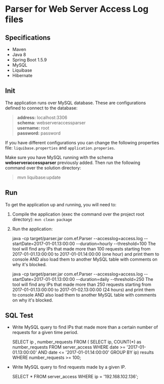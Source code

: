 # Parser for Web Server Access Log files


## Specifications

*   Maven
*   Java 8
*   Spring Boot 1.5.9
*	MySQL
*	Liquibase
*	Hibernate

## Init

The application runs over MySQL database. These are configurations defined to connect to the database:

> **address:** localhost:3306   
> **schema:** webserveraccessparser   
> **username:** root   
> **password:** password

If you have different configurations you can change the following properties file: `liquibase.properties` and `application.properies`.

Make sure you have MySQL running with the schema **webserveraccessparser** previously added. Then run the following command over the solution directory:
> mvn liquibase:update

## Run

To get the application up and running, you will need to:

1.  Compile the application (exec the command over the project root directory): `mvn clean package`
2.  Run the application:

	java -cp target/parser.jar com.ef.Parser --accesslog=access.log --startDate=2017-01-01.13:00:00 --duration=hourly --threshold=100
	The tool will find any IPs that made more than 100 requests starting from 2017-01-01.13:00:00 to 2017-01-01.14:00:00 (one hour) and print them to console AND also load them to another MySQL table with comments on why it's blocked.
	
	java -cp target/parser.jar com.ef.Parser --accesslog=access.log --startDate=2017-01-01.13:00:00 --duration=daily --threshold=250
	The tool will find any IPs that made more than 250 requests starting from 2017-01-01.13:00:00 to 2017-01-02.13:00:00 (24 hours) and print them to console AND also load them to another MySQL table with comments on why it's blocked.
	
## SQL Test

* Write MySQL query to find IPs that made more than a certain number of requests for a given time period.

    SELECT ip , number_requests
	FROM (
		SELECT ip, COUNT(*) as number_requests
		FROM server_access 
		WHERE date >= '2017-01-01.13:00:00'
		AND date <= '2017-01-01.14:00:00'
		GROUP BY ip) results
	WHERE number_requests >= 100;

* Write MySQL query to find requests made by a given IP.

	SELECT * FROM server_access WHERE ip = '192.168.102.136';
	
